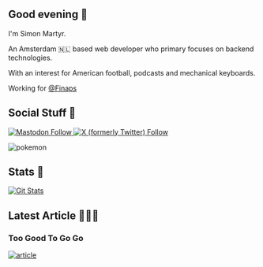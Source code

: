 
## Good evening 🌙

I'm Simon Martyr. 

An Amsterdam 🇳🇱 based web developer who primary focuses on backend technologies.

With an interest for American football, podcasts and mechanical keyboards.

Working for [@Finaps](https://www.finaps.nl/) 

## Social Stuff 🚪

[![Mastodon Follow](https://img.shields.io/mastodon/follow/109711119936675780?domain=https%3A%2F%2Ffosstodon.org&style=flat-square&logo=mastodon&logoColor=white&label=Mastodon&labelColor=purple&color=purple)
](https://fosstodon.org/@martyr)
[![X (formerly Twitter) Follow](https://img.shields.io/twitter/follow/SiMartyr?style=flat-square&logo=twitter&label=twitter&logoColor=white&labelColor=1ca0f1&color=1ca0f1)
](https://twitter.com/simartyr)

![pokemon](https://raw.githubusercontent.com/PokeAPI/sprites/master/sprites/pokemon/509.png)

## Stats 🤖

[![Git Stats](https://github-readme-stats.vercel.app/api/top-langs/?username=simonmartyr&layout=compact&theme=nightowl)](https://github.com/anuraghazra/github-readme-stats)

## Latest Article 👨🏻‍💻

### Too Good To Go Go
[![article](https://media.dev.to/cdn-cgi/image/width=1000,height=500,fit=cover,gravity=auto,format=auto/https%3A%2F%2Fdev-to-uploads.s3.amazonaws.com%2Fuploads%2Farticles%2Fc3frgc9mjaz2lqculxp4.png)](https://www.smartyr.me/blog/too-good-to-go-go/)

